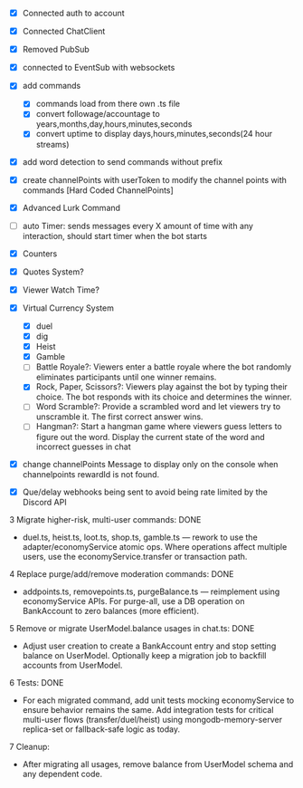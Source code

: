 * [x] Connected auth to account
* [x] Connected ChatClient
* [x] Removed PubSub
* [x] connected to EventSub with websockets
* [x] add commands
  * [x] commands load from there own .ts file
  * [x] convert followage/accountage to years,months,day,hours,minutes,seconds
  * [x] convert uptime to display days,hours,minutes,seconds(24 hour streams)
* [x] add word detection to send commands without prefix
* [x] create channelPoints with userToken to modify the channel points with commands [Hard Coded ChannelPoints]
* [x] Advanced Lurk Command
* [ ] auto Timer: sends messages every X amount of time with any interaction, should start timer when the bot starts
* [x] Counters
* [x] Quotes System?
* [x] Viewer Watch Time?
* [x] Virtual Currency System
  * [x] duel
  * [x] dig
  * [x] Heist
  * [x] Gamble
  * [ ] Battle Royale?: Viewers enter a battle royale where the bot randomly eliminates participants until one winner remains.
  * [x] Rock, Paper, Scissors?: Viewers play against the bot by typing their choice. The bot responds with its choice and determines the winner.
  * [ ] Word Scramble?: Provide a scrambled word and let viewers try to unscramble it. The first correct answer wins.
  * [ ] Hangman?: Start a hangman game where viewers guess letters to figure out the word. Display the current state of the word and incorrect guesses in chat
* [x] change channelPoints Message to display only on the console when channelpoints rewardId is not found.
* [x] Que/delay webhooks being sent to avoid being rate limited by the Discord API



3 Migrate higher-risk, multi-user commands: DONE

* duel.ts, heist.ts, loot.ts, shop.ts, gamble.ts — rework to use the adapter/economyService atomic ops. Where operations affect multiple users, use the economyService.transfer or transaction path.

4 Replace purge/add/remove moderation commands: DONE

* addpoints.ts, removepoints.ts, purgeBalance.ts — reimplement using economyService APIs. For purge-all, use a DB operation on BankAccount to zero balances (more efficient).

5 Remove or migrate UserModel.balance usages in chat.ts: DONE

* Adjust user creation to create a BankAccount entry and stop setting balance on UserModel. Optionally keep a migration job to backfill accounts from UserModel.

6 Tests: DONE

* For each migrated command, add unit tests mocking economyService to ensure behavior remains the same.
Add integration tests for critical multi-user flows (transfer/duel/heist) using mongodb-memory-server replica-set or fallback-safe logic as today.

7 Cleanup:

* After migrating all usages, remove balance from UserModel schema and any dependent code.